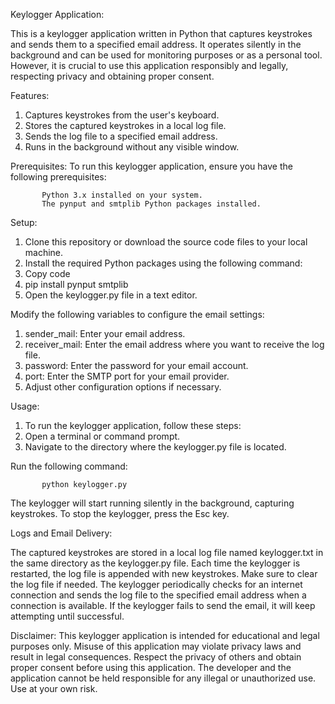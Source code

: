 Keylogger Application:

   This is a keylogger application written in Python that captures keystrokes and sends them to a specified email address. It operates silently in the background and can be used for monitoring purposes or as a personal tool. However, it is crucial to use this application responsibly and legally, respecting privacy and obtaining proper consent.

Features:
   1. Captures keystrokes from the user's keyboard.
   2. Stores the captured keystrokes in a local log file.
   3. Sends the log file to a specified email address.
   4. Runs in the background without any visible window.
   
Prerequisites:
    To run this keylogger application, ensure you have the following prerequisites:

           Python 3.x installed on your system.
           The pynput and smtplib Python packages installed.
           
Setup:
  1. Clone this repository or download the source code files to your local machine.
  2. Install the required Python packages using the following command:
  3. Copy code
  4. pip install pynput smtplib
  4. Open the keylogger.py file in a text editor.

Modify the following variables to configure the email settings:
  1. sender_mail: Enter your email address.
  2. receiver_mail: Enter the email address where you want to receive the log file.
  3. password: Enter the password for your email account.
  4. port: Enter the SMTP port for your email provider.
  5. Adjust other configuration options if necessary.

Usage:
  1. To run the keylogger application, follow these steps:
  2. Open a terminal or command prompt.
  3. Navigate to the directory where the keylogger.py file is located.

Run the following command:

           python keylogger.py
  The keylogger will start running silently in the background, capturing keystrokes.
  To stop the keylogger, press the Esc key.

Logs and Email Delivery:

The captured keystrokes are stored in a local log file named keylogger.txt in the same directory as the keylogger.py file. Each time the keylogger is restarted, the log file is appended with new keystrokes. Make sure to clear the log file if needed. The keylogger periodically checks for an internet connection and sends the log file to the specified email address when a connection is available. If the keylogger fails to send the email, it will keep attempting until successful.

Disclaimer:
This keylogger application is intended for educational and legal purposes only. Misuse of this application may violate privacy laws and result in legal consequences.
Respect the privacy of others and obtain proper consent before using this application. The developer and the application cannot be held responsible for any illegal or unauthorized use. Use at your own risk.
